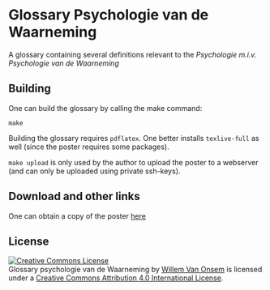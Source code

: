 Glossary Psychologie van de Waarneming
======================================
A glossary containing several definitions relevant to the *Psychologie m.i.v. Psychologie van de Waarneming*

Building
--------
One can build the glossary by calling the make command:
```
make
```
Building the glossary requires `pdflatex`. One better installs `texlive-full` as well (since the poster requires some packages).

`make upload` is only used by the author to upload the poster to a webserver (and can only be uploaded using private ssh-keys).

Download and other links
------------------------
One can obtain a copy of the poster [here](http://willemvanonsem.ulyssis.be/pvdw_glossary.pdf)

License
-------
<a rel="license" href="http://creativecommons.org/licenses/by/4.0/"><img alt="Creative Commons License" style="border-width:0" src="http://i.creativecommons.org/l/by/4.0/88x31.png" /></a><br /><span xmlns:dct="http://purl.org/dc/terms/" property="dct:title">Glossary psychologie van de Waarneming</span> by <a xmlns:cc="http://creativecommons.org/ns#" href="https://github.com/KommuSoft/publications/tree/master/glossary_psychologie_van_de_waarneming" property="cc:attributionName" rel="cc:attributionURL">Willem Van Onsem</a> is licensed under a <a rel="license" href="http://creativecommons.org/licenses/by/4.0/">Creative Commons Attribution 4.0 International License</a>.
